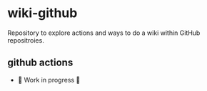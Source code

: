 # wiki-github
Repository to explore actions and ways to do a wiki within GitHub repositroies.

## github actions
* 🚧  Work in progress 🚧 
